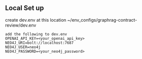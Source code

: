 ## Local Set up
create dev.env at this location ~/env_configs/graphrag-contract-review/dev.env
```
add the following to dev.env
OPENAI_API_KEY=<your_openai_api_key>
NEO4J_URI=bolt://localhost:7687
NEO4J_USER=neo4j
NEO4J_PASSWORD=<your_neo4j_password>
```
